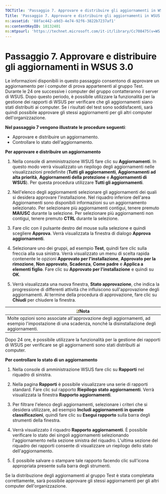 ```yaml
---
TOCTitle: 'Passaggio 7. Approvare e distribuire gli aggiornamenti in WSUS 3.0'
Title: 'Passaggio 7. Approvare e distribuire gli aggiornamenti in WSUS 3.0'
ms:assetid: '88fac442-a9d3-4e74-92f6-3822b7237af1'
ms:contentKeyID: 18132401
ms:mtpsurl: 'https://technet.microsoft.com/it-it/library/Cc708475(v=WS.10)'
---
```


Passaggio 7. Approvare e distribuire gli aggiornamenti in WSUS 3.0
==================================================================

Le informazioni disponibili in questo passaggio consentono di approvare un aggiornamento per i computer di prova appartenenti al gruppo Test. Durante le 24 ore successive i computer del gruppo contatteranno il server di WSUS. Dopo questo periodo, è possibile utilizzare la funzionalità per la gestione dei rapporti di WSUS per verificare che gli aggiornamenti siano stati distribuiti ai computer. Se i risultati del test sono soddisfacenti, sarà quindi possibile approvare gli stessi aggiornamenti per gli altri computer dell'organizzazione.

**Nel passaggio 7 vengono illustrate le procedure seguenti**:

-   Approvare e distribuire un aggiornamento.
-   Controllare lo stato dell'aggiornamento.

**Per approvare e distribuire un aggiornamento**
1.  Nella console di amministrazione WSUS fare clic su **Aggiornamenti**. In questo modo verrà visualizzato un riepilogo degli aggiornamenti nelle visualizzazioni predefinite (**Tutti gli aggiornamenti**, **Aggiornamenti ad alta priorità**, **Aggiornamenti della protezione** e **Aggiornamenti di WSUS**). Per questa procedura utilizzare **Tutti gli aggiornamenti**.

2.  Nell'elenco degli aggiornamenti selezionare gli aggiornamenti dei quali si desidera approvare l'installazione. Nel riquadro inferiore dell'area Aggiornamenti sono disponibili informazioni su un aggiornamento selezionato. Per selezionare più aggiornamenti contigui, tenere premuto **MAIUSC** durante la selezione. Per selezionare più aggiornamenti non contigui, tenere premuto **CTRL** durante la selezione.

3.  Fare clic con il pulsante destro del mouse sulla selezione e quindi scegliere **Approva**. Verrà visualizzata la finestra di dialogo **Approva aggiornamenti**.

4.  Selezionare uno dei gruppi, ad esempio **Test**, quindi fare clic sulla freccia alla sua sinistra. Verrà visualizzato un menu di scelta rapida contenente le opzioni **Approvato per l'installazione**, **Approvato per la rimozione**, **Non approvato**, **Scadenza**, **Come padre** e **Applica a elementi figlio**. Fare clic su **Approvato per l'installazione** e quindi su **OK**.

5.  Verrà visualizzata una nuova finestra, **Stato approvazione**, che indica la progressione di differenti attività che influiscono sull'approvazione degli aggiornamenti. Al termine della procedura di approvazione, fare clic su **Chiudi** per chiudere la finestra.

| ![](images/Cc708475.note(WS.10).gif)Nota                                                                                         |
|---------------------------------------------------------------------------------------------------------------------------------------------------------------|
| Molte opzioni sono associate all'approvazione degli aggiornamenti, ad esempio l'impostazione di una scadenza, nonché la disinstallazione degli aggiornamenti. |

Dopo 24 ore, è possibile utilizzare la funzionalità per la gestione dei rapporti di WSUS per verificare se gli aggiornamenti sono stati distribuiti ai computer.

**Per controllare lo stato di un aggiornamento**
1.  Nella console di amministrazione WSUS fare clic su **Rapporti** nel riquadro di sinistra.

2.  Nella pagina **Rapporti** è possibile visualizzare una serie di rapporti standard. Fare clic sul rapporto **Riepilogo stato aggiornamenti**. Verrà visualizzata la finestra **Rapporto aggiornamenti**.

3.  Per filtrare l'elenco degli aggiornamenti, selezionare i criteri che si desidera utilizzare, ad esempio **Includi aggiornamenti in queste classificazioni**, quindi fare clic su **Esegui rapporto** sulla barra degli strumenti della finestra.

4.  Verrà visualizzato il riquadro **Rapporto aggiornamenti**. È possibile verificare lo stato dei singoli aggiornamenti selezionando l'aggiornamento nella sezione sinistra del riquadro. L'ultima sezione del riquadro dei rapporti consente di visualizzare un riepilogo dello stato dell'aggiornamento.

5.  È possibile salvare o stampare tale rapporto facendo clic sull'icona appropriata presente sulla barra degli strumenti.

Se la distribuzione degli aggiornamenti al gruppo Test è stata completata correttamente, sarà possibile approvare gli stessi aggiornamenti per gli altri computer dell'organizzazione.
